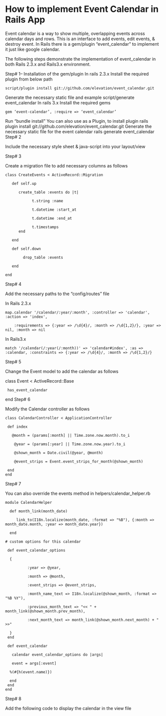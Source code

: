 <h1>How to implement Event Calendar in Rails App</h1>

Event calendar is a way to show multiple, overlapping events across calendar days and rows. This is an interface to add events, edit events, & destroy event. In Rails there is a gem/plugin “event_calendar” to implement it just like google calendar.

The following steps demonstrate the implementation of event_calendar in both Rails 2.3.x and Rails3.x environment.

Step# 1– Installation of the gem/plugin
In rails 2.3.x
Install the required plugin from below path

    script/plugin install git://github.com/elevation/event_calendar.git
Generate the necessary static file and example
    script/generate event_calendar
In rails 3.x
Install the required gems

    gem ‘event-calendar’, :require => ‘event_calendar’
Run “bundle install”
You can also use as a Plugin, to install plugin
    rails plugin install git://github.com/elevation/event_calendar.git
Generate the necessary static file for the event calendar
    rails generate event_calendar
Step# 2

Include the necessary style sheet & java-script into your layout/view

Step# 3

Create a migration file to add necessary columns as follows

    class CreateEvents < ActiveRecord::Migration

       def self.up

          create_table :events do |t|

                t.string :name

                t.datetime :start_at

                t.datetime :end_at

                t.timestamps
          end

       end

       def self.down

            drop_table :events 

       end

    end
Step# 4

Add the necessary paths to the “config/routes” file

In Rails 2.3.x

 
    map.calendar '/calendar/:year/:month', :controller => 'calendar', :action => 'index',

        :requirements => {:year => /\d{4}/, :month => /\d{1,2}/}, :year => nil, :month => nil
In Rails3.x

    match '/calendar(/:year(/:month))' => 'calendar#index', :as => :calendar, :constraints => {:year => /\d{4}/, :month => /\d{1,2}/}
    
Step# 5

Change the Event model to add the calendar as follows

class Event < ActiveRecord::Base

     has_event_calendar

  end
Step# 6

Modify the Calendar controller as follows

    class CalendarController < ApplicationController

     def index

       @month = (params[:month] || Time.zone.now.month).to_i

        @year = (params[:year] || Time.zone.now.year).to_i

        @shown_month = Date.civil(@year, @month)

        @event_strips = Event.event_strips_for_month(@shown_month)

     end
    end
Step# 7

You can also override the events method in helpers/calendar_helper.rb

    module CalendarHelper

      def month_link(month_date)

    	 link_to(I18n.localize(month_date, :format => "%B"), {:month => month_date.month, :year => month_date.year})

      end

    # custom options for this calendar

     def event_calendar_options

      { 

      	      :year => @year,

              :month => @month,

              :event_strips => @event_strips,

              :month_name_text => I18n.localize(@shown_month, :format => "%B %Y"),

              :previous_month_text => "<< " + month_link(@shown_month.prev_month),

              :next_month_text => month_link(@shown_month.next_month) + " >>"

      }
     end

     def event_calendar

       calendar event_calendar_options do |args|

       event = args[:event]

      %(#{h(event.name)})

      end
     end
    end
    
Step# 8

Add the following code to display the calendar in the view file
